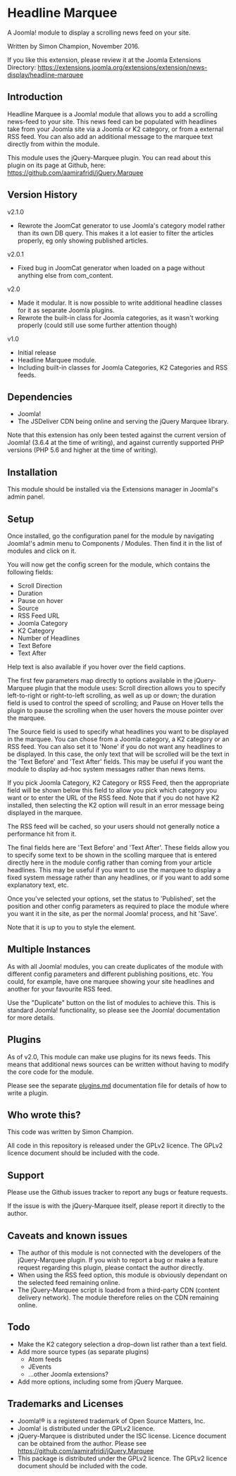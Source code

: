 Headline Marquee
================

A Joomla! module to display a scrolling news feed on your site.

Written by Simon Champion, November 2016.

If you like this extension, please review it at the Joomla Extensions Directory: https://extensions.joomla.org/extensions/extension/news-display/headline-marquee

Introduction
------------

Headline Marquee is a Joomla! module that allows you to add a scrolling news-feed to your site. This news feed can be populated with headlines take from your Joomla site via a Joomla or K2 category, or from a external RSS feed. You can also add an additional message to the marquee text directly from within the module.

This module uses the jQuery-Marquee plugin. You can read about this plugin on its page at Github, here: https://github.com/aamirafridi/jQuery.Marquee


Version History
---------------

v2.1.0
* Rewrote the JoomCat generator to use Joomla's category model rather than its own DB query. This makes it a lot easier to filter the articles properly, eg only showing published articles.

v2.0.1
* Fixed bug in JoomCat generator when loaded on a page without anything else from com_content.

v2.0
* Made it modular. It is now possible to write additional headline classes for it as separate Joomla plugins.
* Rewrote the built-in class for Joomla categories, as it wasn't working properly (could still use some further attention though)

v1.0
* Initial release
* Headline Marquee module.
* Including built-in classes for Joomla Categories, K2 Categories and RSS feeds.


Dependencies
------------

* Joomla!
* The JSDeliver CDN being online and serving the jQuery Marquee library.

Note that this extension has only been tested against the current version of Joomla! (3.6.4 at the time of writing), and against currently supported PHP versions (PHP 5.6 and higher at the time of writing).


Installation
------------

This module should be installed via the Extensions manager in Joomla!'s admin panel.


Setup
-----

Once installed, go the configuration panel for the module by navigating Joomla!'s admin menu to Components / Modules. Then find it in the list of modules and click on it.

You will now get the config screen for the module, which contains the following fields:

* Scroll Direction
* Duration
* Pause on hover
* Source
* RSS Feed URL
* Joomla Category
* K2 Category
* Number of Headlines
* Text Before
* Text After

Help text is also available if you hover over the field captions.

The first few parameters map directly to options available in the jQuery-Marquee plugin that the module uses: Scroll direction allows you to specify left-to-right or right-to-left scrolling, as well as up or down; the duration field is used to control the speed of scrolling; and Pause on Hover tells the plugin to pause the scrolling when the user hovers the mouse pointer over the marquee.

The Source field is used to specify what headlines you want to be displayed in the marquee. You can chose from a Joomla category, a K2 category or an RSS feed. You can also set it to 'None' if you do not want any headlines to be displayed. In this case, the only text that will be scrolled will be the text in the 'Text Before' and 'Text After' fields. This may be useful if you want the module to display ad-hoc system messages rather than news items.

If you pick Joomla Category, K2 Category or RSS Feed, then the appropriate field will be shown below this field to allow you pick which category you want or to enter the URL of the RSS feed. Note that if you do not have K2 installed, then selecting the K2 option will result in an error message being displayed in the marquee.

The RSS feed will be cached, so your users should not generally notice a performance hit from it.

The final fields here are 'Text Before' and 'Text After'. These fields allow you to specify some text to be shown in the scolling marquee that is entered directly here in the module config rather than coming from your article headlines. This may be useful if you want to use the marquee to display a fixed system message rather than any headlines, or if you want to add some explanatory text, etc.

Once you've selected your options, set the status to 'Published', set the position and other config parameters as required to place the module where you want it in the site, as per the normal Joomla! process, and hit 'Save'.

Note that it is up to you to style the element.


Multiple Instances
------------------

As with all Joomla! modules, you can create duplicates of the module with different config parameters and different publishing positions, etc. You could, for example, have one marquee showing your site headlines and another for your favourite RSS feed.

Use the "Duplicate" button on the list of modules to achieve this. This is standard Joomla! functionality, so please see the Joomla! documentation for more details.


Plugins
-------

As of v2.0, This module can make use plugins for its news feeds. This means that additional news sources can be written without having to modify the core code for the module.

Please see the separate [plugins.md](plugins.md) documentation file for details of how to write a plugin.


Who wrote this?
---------------

This code was written by Simon Champion.

All code in this repository is released under the GPLv2 licence. The GPLv2 licence document should be included with the code.


Support
-------

Please use the Github issues tracker to report any bugs or feature requests.

If the issue is with the jQuery-Marquee  itself, please report it directly to the author.


Caveats and known issues
------------------------

* The author of this module is not connected with the developers of the jQuery-Marquee plugin. If you wish to report a bug or make a feature request regarding this plugin, please contact the author directly.
* When using the RSS feed option, this module is obviously dependant on the selected feed remaining online.
* The jQuery-Marquee script is loaded from a third-party CDN (content delivery network). The module therefore relies on the CDN remaining online.


Todo
----

* Make the K2 category selection a drop-down list rather than a text field.
* Add more source types (as separate plugins)
  - Atom feeds
  - JEvents
  - ...other Joomla extensions?
* Add more options, including some from jQuery Marquee.


Trademarks and Licenses
-----------------------

* Joomla!® is a registered trademark of Open Source Matters, Inc.
* Joomla! is distributed under the GPLv2 licence.
* jQuery-Marquee is distributed under the ISC license. Licence document can be obtained from the author. Please see https://github.com/aamirafridi/jQuery.Marquee
* This package is distributed under the GPLv2 licence. The GPLv2 licence document should be included with the code.
